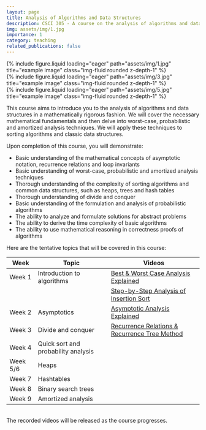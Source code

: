 ```yaml
---
layout: page
title: Analysis of Algorithms and Data Structures
description: CSCI 305 - A course on the analysis of algorithms and data structures.
img: assets/img/1.jpg
importance: 1
category: teaching
related_publications: false
---
```


<div class="row">
    <div class="col-sm mt-3 mt-md-0">
        {% include figure.liquid loading="eager" path="assets/img/1.jpg" title="example image" class="img-fluid rounded z-depth-1" %}
    </div>
    <div class="col-sm mt-3 mt-md-0">
        {% include figure.liquid loading="eager" path="assets/img/3.jpg" title="example image" class="img-fluid rounded z-depth-1" %}
    </div>
    <div class="col-sm mt-3 mt-md-0">
        {% include figure.liquid loading="eager" path="assets/img/5.jpg" title="example image" class="img-fluid rounded z-depth-1" %}
    </div>
</div>

This course aims to introduce you to the analysis of algorithms and data structures in a mathematically rigorous fashion. We will cover the necessary mathematical fundamentals and then delve into worst-case, probabilistic and amortized analysis techniques. We will apply these techniques to sorting algorithms and classic data structures. 

Upon completion of this course, you will demonstrate:

* Basic understanding of the mathematical concepts of asymptotic notation, recurrence relations  and loop invariants
* Basic understanding of worst-case, probabilistic and amortized analysis techniques
* Thorough understanding of the complexity of sorting algorithms and common data structures,  such as heaps, trees and hash tables
* Thorough understanding of divide and conquer
* Basic understanding of the formulation and analysis of probabilistic algorithms
* The ability to analyze and formulate solutions for abstract problems
* The ability to derive the time complexity of basic algorithms
* The ability to use mathematical reasoning in correctness proofs of algorithms

Here are the tentative topics that will be covered in this course:

| Week      | Topic                                  | Videos                                              |
|-----------|----------------------------------------|-----------------------------------------------------|
| Week 1 | Introduction to algorithms | [Best & Worst Case Analysis Explained](https://youtu.be/0DagQComugE)|
| | | [Step-by-Step Analysis of Insertion Sort](https://youtu.be/2iUG_tRlcT4)|
| Week 2 | Asymptotics | [Asymptotic Analysis Explained](https://youtu.be/TdPFZLPkPNE) |       
| Week 3 | Divide and conquer | [Recurrence Relations & Recurrence Tree Method](https://youtu.be/jqXjzWIZiyA) |
| Week 4    | Quick sort and probability analysis    |                                          |       
| Week 5/6  | Heaps                      |                                                    |       
| Week 7    | Hashtables                 |                                                    |       
| Week 8    | Binary search trees        |                                                    |       
| Week 9    | Amortized analysis         |                                                    |       

<br>
The recorded videos will be released as the course progresses.